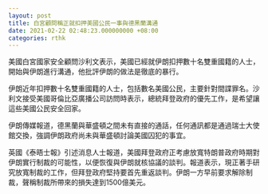 ```yaml
---
layout: post
title: 白宮顧問稱正就扣押美國公民一事與德黑蘭溝通
date: 2021-02-22 02:48:23.000000000 +08:00
categories: rthk
---
```


美國白宮國家安全顧問沙利文表示，美國已經就伊朗扣押數十名雙重國籍的人士，開始與伊朗進行溝通，他批評伊朗的做法是徹底的暴行。

伊朗近年扣押數十名雙重國籍的人士，包括數名美國公民，主要針對間諜罪名。沙利文接受美國哥倫比亞廣播公司訪問時表示，總統拜登政府的優先工作，是希望讓這些美國公民安全回家。

伊朗傳媒報道，德黑蘭與華盛頓之間未有直接的通話，任何通訊都是通過瑞士大使館交換，強調伊朗政府尚未與華盛頓討論美國囚犯的事宜。

英國《泰晤士報》引述消息人士報道，美國拜登政府正考慮放寬特朗普政府時期對伊朗實行制裁的可能性，以便恢復與伊朗就核協議的談判。報道表示，現正著手研究放寬制裁的工作，但拜登政府堅持要首先重返談判。伊朗一方早前要求解除制裁，聲稱制裁所帶來的損失達到1500億美元。
